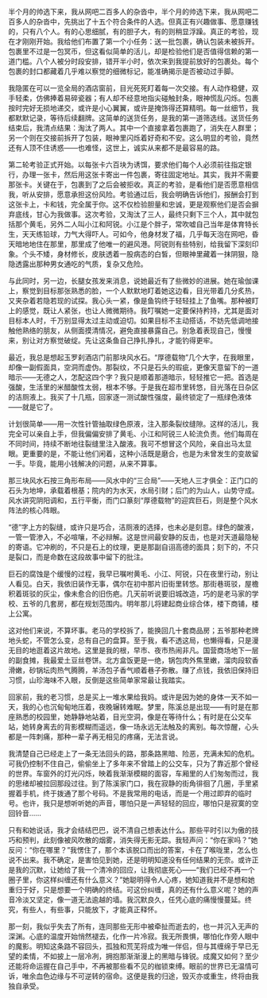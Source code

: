 半个月的帅选下来，我从网吧二百多人的杂沓中，半个月的帅选下来，我从网吧二百多人的杂沓中，先挑出了十五个符合条件的人选。但真正有兴趣做事、愿意赚钱的，只有八个人。有的心思细腻，有的胆子大，有的则稍显浮躁。真正的考验，现在才刚刚开始。我给他们布置了第一个小任务：送一批包裹，确认包装未被拆开。包裹里不过是一包冥币，但这看似简单的活儿，却是检验他们是否值得信赖的第一道门槛。八个人被分时段安排，错开半小时，依次来到我提前放好的包裹处。每个包裹的封口都藏着几乎难以察觉的细微标记，能准确揭示是否被动过手脚。

我隐匿在可以一览全局的酒店窗前，目光死死盯着每一次交接。有人动作稳健，双手轻柔，仿佛捧着易碎瓷器；有人却不经意地指尖碰触封条，眼神慌乱闪烁。包裹按时完好无损地递交，或许是小心翼翼，或许是掩饰得还算精明。每一丝细节，我都默默记录，等待后续翻牌。这简单的送货任务，是我的第一道筛选线。送货任务结束后，我清点结果：淘汰了两人。其中一个直接拿着包裹跑了，消失在人群里；另一个则在交接前拆开了包装，眼神里闪烁着好奇和不安。这么明显的考验，竟然还有人顶不住诱惑——也难怪，这世上，诚实从来都不是最容易的路。

第二轮考验正式开始。以每张卡六百块为诱饵，要求他们每个人必须前往指定银行，办理一张卡，然后用这张卡寄出一件包裹，寄往固定地址。其实，我并不需要那张卡。关键在于，包裹到了之后会被拒收。真正的考验，是看他们是否愿意相信我，听从安排，愿意承担这份风险。考验通过后，我会明确告诉他们，报酬会打到这张卡上，卡和钱，完全属于你。这不仅检验胆量和忠诚，更是观察他们是否会摒弃底线，甘心为我做事。这次考验，又淘汰了三人，最终只剩下三个人，其中就包括那个黄毛，另外二人叫小江和阿锐。小江是个胖子，常吹嘘自己当年是体育特长生，天天练铅球，力气大得吓人。可如今，他身材发了福，几乎每天泡在网吧，昏天暗地地住在那里，那里成了他唯一的避风港。阿锐则有些特别，给我留下深刻印象。个头不矮，身材修长，皮肤透着一股病态的白皙，但眼神里藏着一抹阴狠，隐隐透露出那种男女通吃的气质，复杂又危险。

与此同时，另一边，长腿女孩发来消息，说她最近有了些微妙的进展。她在瑜伽课上，察觉到目标那张熟悉的脸，一个人默默地盯着她这边看，目光带着几分炙热，又夹杂着若隐若现的试探。我心头一紧，像是鱼钩终于轻轻挂上了鱼嘴。那种被盯上的感觉，既让人紧张，也让人微微期待。我叮嘱她一定要保持矜持，尤其是面对目标本人时，千万别显得太过主动或迫切。如果目标不主动搭话，不妨先低调地接触他熟络的朋友，从侧面摸清情况，避免直接暴露自己。别急着表现自己，慢慢来，别让对方察觉破绽。先让这条鱼自己挣扎挣扎，才能钓得更牢。

最近，我总是想起玉罗刹酒店门前那块风水石。“厚德载物”几个大字，在我眼里，却像一副假面具，空洞而虚伪。那裂纹，不只是石头的瑕疵，更像天意留下的一道暗示——无德之人，怎配这四个字？我只是顺着那道暗示，轻轻推它一把。首选是强酸，生活里的米醋酸性太弱，根本不够。于是我在超市里转悠，目光落在日杂区的洁厕液上。我买了十几瓶，回家逐一测试酸性强度，最终锁定了一瓶绿色液体——就是它了。

计划很简单——用一次性针管抽取绿色原液，注入那条裂纹缝隙。这样的活儿，我完全可以亲自上手，但我偏偏安排了黄毛、小江和阿锐三人轮流负责。他们每周在不同时间，持续不断地往裂缝里注入酸液。我可不想冒这个风险，亲自出马太显眼。更重要的是，不能让他们闲着，这种小活既是磨合，也是为未曾发生的变故留一手。毕竟，能用小钱解决的问题，从来不算事。

那三块风水石按三角形布局——风水中的“三合局”——天地人三才俱全：正门口的石头为地坤，承载着根基；院内的为水天，水局引财；后门的为山人，山势守成。风水讲究阴阳调和，五行平衡，而门口篆刻“厚德载物”的迎宾巨石，则是整个风水阵法的核心阵眼。

“德”字上方的裂缝，或许只是巧合，洁厕液的选择，也未必是刻意。绿色的酸液，一管一管渗入，不必喧嚷，不必辩解。这是世间最安静的反击，也是对天道最隐秘的寄语。它冲刷的，不只是石上的纹理，更是那副自诩高德的面具；刻下的，不只是裂口，而是命数在这段故事中留下的批注。

巨石的腐蚀是个缓慢的过程，我早已嘱咐黄毛、小江、阿锐，只在夜里行动，别让人看见。白天，我依旧装作无事，偶尔在初中那片旧街里转悠。那街巷斑驳，屋檐积着斑驳的灰尘，像未愈合的旧伤疤。几天前听说要旧城改造，巧的是老马家的学校、五爷的几套房，都在规划范围内。明年那儿将建起商业综合体，楼下商铺，楼上公寓。

这对他们来说，不算坏事。老马的学校拆了，能换回几十套商品房；五爷那种老牌地头蛇，不管怎么变，总有自己的盘算。至于我，看不透这局，也懒得看，只是漫无目的地逛着这片故地。这里是我的根，早市、夜市热闹非凡。国营商场地下一层的副食摊，我最爱土豆丝卷饼。北方盒饭更是一绝，锅包肉外焦里嫩，溜肉段软香滑嫩，砂锅坛肉热气腾腾，羊汤包子香气顺着巷子弥散。赚了点钱，我依旧保持旧习惯，山珍海味不入眼，反倒是这些简单家常最让我踏实。

回家前，我的老习惯，总是买上一堆水果给我妈。或许是因为她的身体一天不如一天，我的心也沉甸甸地压着，夜晚辗转难眠。梦里，陈溪总是出现——有时是在那座熟悉的校园里，她静静地站着，目光空洞，像是在等待什么；有时是在公交车站，她转身离去的背影模糊而遥远，像一场永远无法触及的离别。每次惊醒，心头都是一阵刺痛，那种一辈子再无相见的疼痛，无法言说。

我清楚自己已经走上了一条无法回头的路，那条路黑暗、险恶，充满未知的危机。可我仍控制不住自己，偷偷坐上了多年来不曾踏上的公交车，只为了靠近那个曾经的世界。车窗外的灯光闪烁，映着我渐渐模糊的面容，车厢里的人们匆匆而过，我的思绪却被拉回那段过往。到了陈溪家门口，我在寂静的街角徘徊了几圈，手里紧握着手机，终于拨通了那个号码。不是我常用的电话，而是一个用过即弃的临时号。也许，我只是想听听她的声音，哪怕只是一声轻轻的回应，哪怕只是寂寞的空回铃音……

只有和她说话，我才会结结巴巴，说不清自己想表达什么。那些平时引以为傲的技巧和预判，此刻像被风吹散的烟雾，消失得无影无踪。我轻声问：“你在家吗？”她反问：“你在哪里？”我愣住了，那个本该脱口而出的答案，卡在了喉咙里，怎么也说不出来。我不确定，是害怕见到她，还是明明知道没有任何结果的无奈。或许正是我的沉默，让她给了我一个清冷的回应，让我彻底死心——“我们已经不再一个圈子里，你这样纠缠还有什么意义？”她聪明得令人心疼，她知道我并不是想和她重归于好，只是想要一个明确的终结。可这份纠缠，真的还有什么意义呢？她的声音冷淡又坚定，像一道无法逾越的墙。我沉默良久，任凭心底的痛慢慢蔓延。终究，有些人，有些事，只能放下，才能真正释怀。

那一刻，我似乎失去了所有，连同那些无形中被牵扯而逝去的，也一并沉入无声的深渊。心底的温度开始悄然褪去，化作一片冷寂。我无所畏惧，哪怕化作旁人眼中的魔影。明知这条路不容回头，孤独和荒芜将成为唯一伴侣，但与其缠绵于早已无望的柔情，不如披上一层冷冽，拥抱那渐渐漫上的黑暗与锋锐。成魔又如何？至少还能将命运握在自己手中，不再被那些看不见的枷锁束缚。眼前的世界已无温情可诉，唯余血色边缘与不可逆转的宿命。这便是我的归途，毁灭亦或重生，终将由我独自承受。